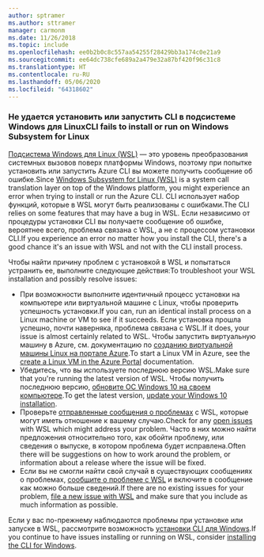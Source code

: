 ```yaml
---
author: sptramer
ms.author: sttramer
manager: carmonm
ms.date: 11/26/2018
ms.topic: include
ms.openlocfilehash: ee0b2b0c8c557aa54255f28429bb3a174c0e21a9
ms.sourcegitcommit: ee64dc738cfe689a2a479e32a87bf420f96c31c8
ms.translationtype: HT
ms.contentlocale: ru-RU
ms.lasthandoff: 05/06/2020
ms.locfileid: "64318602"
---
```

### <a name="cli-fails-to-install-or-run-on-windows-subsystem-for-linux"></a><span data-ttu-id="56dc0-101">Не удается установить или запустить CLI в подсистеме Windows для Linux</span><span class="sxs-lookup"><span data-stu-id="56dc0-101">CLI fails to install or run on Windows Subsystem for Linux</span></span>

<span data-ttu-id="56dc0-102">[Подсистема Windows для Linux (WSL)](/windows/wsl/about) — это уровень преобразования системных вызовов поверх платформы Windows, поэтому при попытке установить или запустить Azure CLI вы можете получить сообщение об ошибке.</span><span class="sxs-lookup"><span data-stu-id="56dc0-102">Since [Windows Subsystem for Linux (WSL)](/windows/wsl/about) is a system call translation layer on top of the Windows platform, you might experience an error when trying to install or run the Azure CLI.</span></span> <span data-ttu-id="56dc0-103">CLI использует набор функций, которые в WSL могут быть реализованы с ошибками.</span><span class="sxs-lookup"><span data-stu-id="56dc0-103">The CLI relies on some features that may have a bug in WSL.</span></span> <span data-ttu-id="56dc0-104">Если независимо от процедуры установки CLI вы получаете сообщение об ошибке, вероятнее всего, проблема связана с WSL, а не с процессом установки CLI.</span><span class="sxs-lookup"><span data-stu-id="56dc0-104">If you experience an error no matter how you install the CLI, there's a good chance it's an issue with WSL and not with the CLI install process.</span></span>

<span data-ttu-id="56dc0-105">Чтобы найти причину проблем с установкой в WSL и попытаться устранить ее, выполните следующие действия:</span><span class="sxs-lookup"><span data-stu-id="56dc0-105">To troubleshoot your WSL installation and possibly resolve issues:</span></span>

* <span data-ttu-id="56dc0-106">При возможности выполните идентичный процесс установки на компьютере или виртуальной машине с Linux, чтобы проверить успешность установки.</span><span class="sxs-lookup"><span data-stu-id="56dc0-106">If you can, run an identical install process on a Linux machine or VM to see if it succeeds.</span></span> <span data-ttu-id="56dc0-107">Если установка прошла успешно, почти наверняка, проблема связана с WSL.</span><span class="sxs-lookup"><span data-stu-id="56dc0-107">If it does, your issue is almost certainly related to WSL.</span></span> <span data-ttu-id="56dc0-108">Чтобы запустить виртуальную машину в Azure, см. документацию по [созданию виртуальной машины Linux на портале Azure](/azure/virtual-machines/linux/quick-create-portal).</span><span class="sxs-lookup"><span data-stu-id="56dc0-108">To start a Linux VM in Azure, see the [create a Linux VM in the Azure Portal](/azure/virtual-machines/linux/quick-create-portal) documentation.</span></span>
* <span data-ttu-id="56dc0-109">Убедитесь, что вы используете последнюю версию WSL.</span><span class="sxs-lookup"><span data-stu-id="56dc0-109">Make sure that you're running the latest version of WSL.</span></span> <span data-ttu-id="56dc0-110">Чтобы получить последнюю версию, [обновите ОС Windows 10 на своем компьютере](https://support.microsoft.com/help/4027667/windows-10-update).</span><span class="sxs-lookup"><span data-stu-id="56dc0-110">To get the latest version, [update your Windows 10 installation](https://support.microsoft.com/help/4027667/windows-10-update).</span></span>
* <span data-ttu-id="56dc0-111">Проверьте [отправленные сообщения о проблемах](https://github.com/Microsoft/WSL/issues) с WSL, которые могут иметь отношение к вашему случаю.</span><span class="sxs-lookup"><span data-stu-id="56dc0-111">Check for any [open issues](https://github.com/Microsoft/WSL/issues) with WSL which might address your problem.</span></span>
  <span data-ttu-id="56dc0-112">Часто в них можно найти предложения относительно того, как обойти проблему, или сведения о выпуске, в котором проблема будет исправлена.</span><span class="sxs-lookup"><span data-stu-id="56dc0-112">Often there will be suggestions on how to work around the problem, or information about a release where the issue will be fixed.</span></span>
* <span data-ttu-id="56dc0-113">Если вы не смогли найти свой случай в существующих сообщениях о проблемах, [сообщите о проблеме с WSL](https://github.com/Microsoft/WSL/issues/new) и включите в сообщение как можно больше сведений.</span><span class="sxs-lookup"><span data-stu-id="56dc0-113">If there are no existing issues for your problem, [file a new issue with WSL](https://github.com/Microsoft/WSL/issues/new) and make sure that you include as much information as possible.</span></span>

<span data-ttu-id="56dc0-114">Если у вас по-прежнему наблюдаются проблемы при установке или запуске в WSL, рассмотрите возможность [установки CLI для Windows](../install-azure-cli-windows.md).</span><span class="sxs-lookup"><span data-stu-id="56dc0-114">If you continue to have issues installing or running on WSL, consider [installing the CLI for Windows](../install-azure-cli-windows.md).</span></span>
